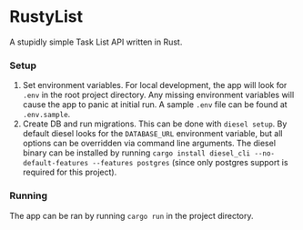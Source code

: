 # RustyList

A stupidly simple Task List API written in Rust.

### Setup

1. Set environment variables. For local development, the app will look for `.env` in the root project directory. Any missing environment variables will cause the app to panic at initial run. A sample `.env` file can be found at `.env.sample`.
1. Create DB and run migrations. This can be done with `diesel setup`. By default diesel looks for the `DATABASE_URL` environment variable, but all options can be overridden via command line arguments. The diesel binary can be installed by running `cargo install diesel_cli --no-default-features --features postgres` (since only postgres support is required for this project).

### Running

The app can be ran by running `cargo run` in the project directory.
